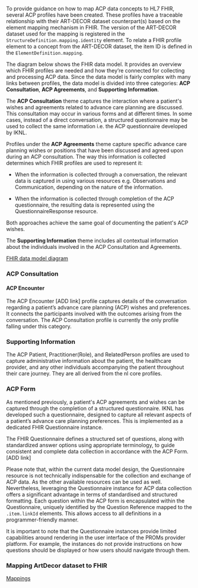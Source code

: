 To provide guidance on how to map ACP data concepts to HL7 FHIR, several ACP profiles have been created. These profiles have a traceable relationship with their ART-DECOR dataset counterpart(s) based on the element mapping mechanism in FHIR. The version of the ART-DECOR dataset used for the mapping is registered in the `StructureDefinition.mapping.identity` element. To relate a FHIR profile element to a concept from the ART-DECOR dataset, the item ID is defined in the `ElementDefinition.mapping`. 

The diagram below shows the FHIR data model. It provides an overview which FHIR profiles are needed and how they’re connected for collecting and processing ACP data. Since the data model is fairly complex with many links between profiles, the data model is divided into three categories: **ACP Consultation**, **ACP Agreements**, and **Supporting Information**.

The **ACP Consultation** theme captures the interaction where a patient's wishes and agreements related to advance care planning are discussed. This consultation may occur in various forms and at different times. In some cases, instead of a direct conversation, a structured questionnaire may be used to collect the same information i.e. the ACP questionnaire developed by IKNL.

Profiles under the **ACP Agreements** theme capture specific advance care planning wishes or positions that have been discussed and agreed upon during an ACP consultation. The way this information is collected determines which FHIR profiles are used to represent it:
* When the information is collected through a conversation, the relevant data is captured in using various resources e.g. Observations and Communication, depending on the nature of the information.

* When the information is collected through completion of the ACP questionnaire, the resulting data is represented using the QuestionnaireResponse resource.

Both approaches achieve the same goal of documenting the patient's ACP wishes.

The **Supporting Information** theme includes all contextual information about the individuals involved in the ACP Consultation and Agreements.


<a href="fhir-data-model-mermaid-diagram.html">FHIR data model diagram</a>


### ACP Consultation
#### ACP Encounter
The ACP Encounter [ADD link] profile captures details of the conversation regarding a patient’s advance care planning (ACP) wishes and preferences. It connects the participants involved with the outcomes arising from the conversation. The ACP Consultation profile is currently the only profile falling under this category.

### Supporting Information
The ACP Patient, Practitioner(Role), and RelatedPerson profiles are used to capture administrative information about the patient, the healthcare provider, and any other individuals accompanying the patient throughout their care journey. They are all derived from the nl core profiles.

### ACP Form
As mentioned previously, a patient's ACP agreements and wishes can be captured through the completion of a structured questionnaire. IKNL has developed such a questionnaire, designed to capture all relevant aspects of a patient’s advance care planning preferences. This is implemented as a dedicated FHIR Questionnaire instance.

The FHIR Questionnaire defines a structured set of questions, along with standardized answer options using appropriate terminology, to guide consistent and complete data collection in accordance with the ACP Form. [ADD link]

Please note that, within the current data model design, the Questionnaire resource is not technically indispensable for the collection and exchange of ACP data. As the other available resources can be used as well. Nevertheless, leveraging the Questionnaire instance for ACP data collection offers a significant advantage in terms of standardised and structured formatting. Each question within the ACP form is encapsulated within the Questionnaire, uniquely identified by the Question Reference mapped to the `.item.linkId` elements. This allows access to all definitions in a programmer-friendly manner.

It is important to note that the Questionnaire instances provide limited capabilities around rendering in the user interface of the PROMs provider platform. For example, the instances do not provide instructions on how questions should be displayed or how users should navigate through them.


### Mapping ArtDecor dataset to FHIR


<a href="mappings.html">Mappings</a>
